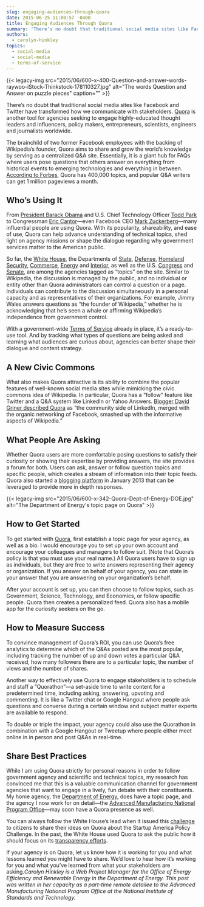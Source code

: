 ```yaml
---
slug: engaging-audiences-through-quora
date: 2015-06-25 11:00:57 -0400
title: Engaging Audiences Through Quora
summary: 'There’s no doubt that traditional social media sites like Facebook and Twitter have transformed how we communicate with stakeholders. Quora is another tool for agencies seeking to engage highly-educated thought leaders and influencers, policy makers, entrepreneurs, scientists, engineers and journalists worldwide. The brainchild of two former Facebook employees with the backing of Wikipedia’s founder, Quora aims to'
authors:
  - carolyn-hinkley
topics:
  - social-media
  - social-media
  - terms-of-service
---
```


{{< legacy-img src="2015/06/600-x-400-Question-and-answer-words-raywoo-iStock-Thinkstock-178110327.jpg" alt="The words Question and Answer on puzzle pieces" caption="" >}}

There’s no doubt that traditional social media sites like Facebook and Twitter have transformed how we communicate with stakeholders. [Quora](http://www.quora.com/about) is another tool for agencies seeking to engage highly-educated thought leaders and influencers, policy makers, entrepreneurs, scientists, engineers and journalists worldwide.

The brainchild of two former Facebook employees with the backing of Wikipedia’s founder, Quora aims to share and grow the world’s knowledge by serving as a centralized Q&A site. Essentially, it is a giant hub for FAQs where users pose questions that others answer on everything from historical events to emerging technologies and everything in between. [According to Forbes](http://www.forbes.com/sites/alexkonrad/2014/04/09/quora-raises-80-million-to-stay-independent/), Quora has 400,000 topics, and popular Q&A writers can get 1 million pageviews a month.

## Who’s Using It

From [President Barack Obama](http://www.quora.com/Barack-Obama) and U.S. Chief Technology Officer [Todd Park](http://www.quora.com/Todd-Park-1) to Congressman [Eric Cantor](https://www.quora.com/Eric-Cantor)—even Facebook CEO [Mark Zuckerberg](http://www.quora.com/Mark-Zuckerberg)—many influential people are using Quora. With its popularity, shareability, and ease of use, Quora can help advance understanding of technical topics, shed light on agency missions or shape the dialogue regarding why government services matter to the American public.

So far, the [White House](https://www.quora.com/The-White-House), the Departments of [State](https://www.quora.com/U-S-Department-of-State-1), [Defense](https://www.quora.com/U-S-Department-of-Defense-DOD), [Homeland Security](https://www.quora.com/U-S-Department-of-Homeland-Security), [Commerce](https://www.quora.com/U-S-Department-of-Commerce), [Energy](https://www.quora.com/U-S-Department-of-Energy) and [Interior](https://www.quora.com/U-S-Department-of-the-Interior-DOI), as well as the U.S. [Congress](https://www.quora.com/U-S-Congress-2) and [Senate](https://www.quora.com/U-S-Senate), are among the agencies tagged as &#8220;topics&#8221; on the site. Similar to Wikipedia, the discussion is managed by the public, and no individual or entity other than Quora administrators can control a question or a page. Individuals can contribute to the discussion simultaneously in a personal capacity and as representatives of their organizations. For example, Jimmy Wales answers questions as &#8220;the founder of Wikipedia,&#8221; whether he is acknowledging that he&#8217;s seen a whale or affirming Wikipedia&#8217;s independence from government control.

With a government-wide [Terms of Service](https://www.quora.com/about/government_tos) already in place, it’s a ready-to-use tool. And by tracking what types of questions are being asked and learning what audiences are curious about, agencies can better shape their dialogue and content strategy.

## A New Civic Commons

What also makes Quora attractive is its ability to combine the popular features of well-known social media sites while mimicking the civic commons idea of Wikipedia. In particular, Quora has a “follow” feature like Twitter and a Q&A system like LinkedIn or Yahoo Answers. [Blogger David Griner described Quora](http://thesocialpath.typepad.com/blog/2011/01/11-questions-about-quora-social-medias-new-sensation.html) as &#8220;the community side of LinkedIn, merged with the organic networking of Facebook, smashed up with the informative aspects of Wikipedia.”

## What People Are Asking

Whether Quora users are more comfortable posing questions to satisfy their curiosity or showing their expertise by providing answers, the site provides a forum for both. Users can ask, answer or follow question topics and specific people, which creates a stream of information into their topic feeds. Quora also started a [blogging platform](http://blog.quora.com/Introducing-Blogs-on-Quora) in January 2013 that can be leveraged to provide more in depth responses.

{{< legacy-img src="2015/06/600-x-342-Quora-Dept-of-Energy-DOE.jpg" alt="The Department of Energy's topic page on Quora" >}}

## How to Get Started

To get started with [Quora](http://www.quora.com/Getting-Started-on-Quora), first establish a topic page for your agency, as well as a bio. I would encourage you to set up your own account and encourage your colleagues and managers to follow suit. (Note that Quora’s policy is that you must use your real name.) All Quora users have to sign up as individuals, but they are free to write answers representing their agency or organization. If you answer on behalf of your agency, you can state in your answer that you are answering on your organization’s behalf.

After your account is set up, you can then choose to follow topics, such as Government, Science, Technology, and Economics, or follow specific people. Quora then creates a personalized feed. Quora also has a mobile app for the curiosity seekers on the go.

## How to Measure Success

To convince management of Quora’s ROI, you can use Quora’s free analytics to determine which of the Q&As posted are the most popular, including tracking the number of up and down votes a particular Q&A received, how many followers there are to a particular topic, the number of views and the number of shares.

Another way to effectively use Quora to engage stakeholders is to schedule and staff a “Quorathon”—a set-aside time to write content for a predetermined time, including asking, answering, upvoting and commenting. It is like a Twitter chat or Google Hangout where people ask questions and converse during a certain window and subject matter experts are available to respond.

To double or triple the impact, your agency could also use the Quorathon in combination with a Google Hangout or Tweetup where people either meet online in in person and post Q&As in real-time.

## Share Best Practices

While I am using Quora strictly for personal reasons in order to follow government agency and scientific and technical topics, my research has convinced me that this is a valuable communication channel for government agencies that want to engage in a lively, fun debate with their constituents. My home agency, the [Department of Energy](https://www.quora.com/U-S-Department-of-Energy), does have a topic page, and the agency I now work for on detail—the [Advanced Manufacturing National Program Office](http://manufacturing.gov/amnpo.html)—may soon have a Quora presence as well.

You can always follow the White House’s lead when it issued this [challenge](https://www.whitehouse.gov/blog/2011/12/09/we-want-hear-you-quora-announcing-startup-america-policy-challenge) to citizens to share their ideas on Quora about the Startup America Policy Challenge. In the past, the White House used Quora to ask the public how it should focus on its [transparency efforts](http://www.nextgov.com/emerging-tech/emerging-tech-blog/2013/03/white-house-seeks-transparency-advice-quora/61622/).

If your agency is on Quora, let us know how it is working for you and what lessons learned you might have to share. We’d love to hear how it’s working for you and what you’ve learned from what your stakeholders are asking._Carolyn Hinkley is a Web Project Manager for the Office of Energy Efficiency and Renewable Energy in the Department of Energy. This post was written in her capacity as a part-time remote detailee to the Advanced Manufacturing National Program Office at the National Institute of Standards and Technology._
